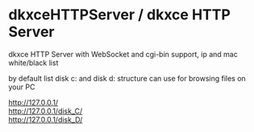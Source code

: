 # dkxceHTTPServer / dkxce HTTP Server

dkxce HTTP Server with WebSocket and cgi-bin support,
ip and mac white/black list

by default list disk c: and disk d: structure
can use for browsing files on your PC

http://127.0.0.1/  
http://127.0.0.1/disk_C/   
http://127.0.0.1/disk_D/
